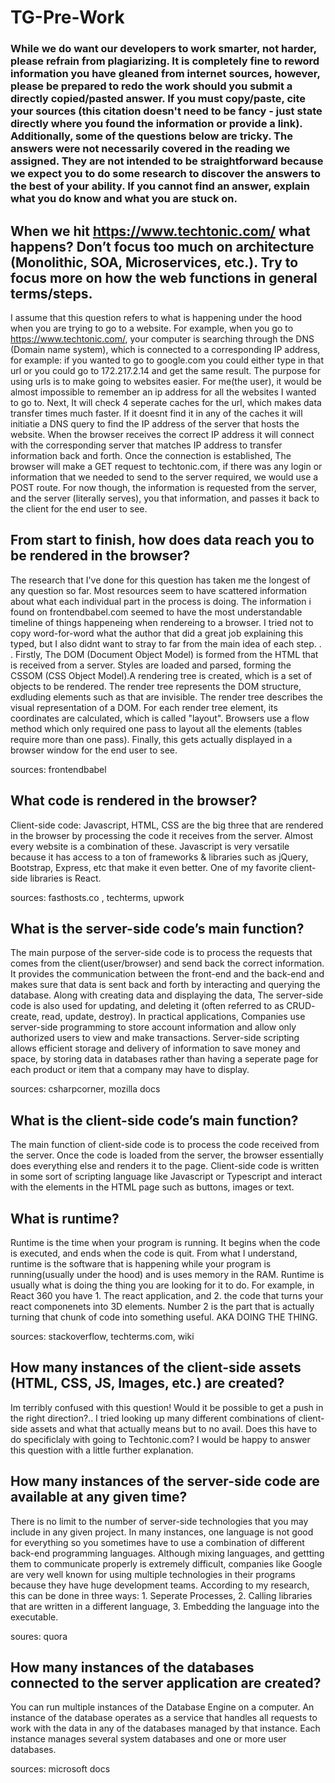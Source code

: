 # TG-Pre-Work

### While we do want our developers to work smarter, not harder, please refrain from plagiarizing.  It is completely fine to reword information you have gleaned from internet sources, however, please be prepared to redo the work should you submit a directly copied/pasted answer.  If you must copy/paste, cite your sources (this citation doesn't need to be fancy - just state directly where you found the information or provide a link).  Additionally, some of the questions below are tricky.  The answers were not necessarily covered in the reading we assigned.  They are not intended to be straightforward because we expect you to do some research to discover the answers to the best of your ability.  If you cannot find an answer, explain what you do know and what you are stuck on.  

## When we hit https://www.techtonic.com/ what happens? Don’t focus too much on architecture (Monolithic, SOA, Microservices, etc.). Try to focus more on how the web functions in general terms/steps.

I assume that this question refers to what is happening under the hood when you are trying to go to a website. For example, when you go to https://www.techtonic.com/, your computer is searching through the DNS (Domain name system), which is connected to a corresponding IP address, for example: if you wanted to go to google.com you could either type in that url or you could go to 172.217.2.14 and get the same result. The purpose for using urls is to make going to websites easier. For me(the user), it would be almost impossible to remember an ip address for all the websites I wanted to go to. Next, It will check 4 seperate caches for the url, which makes data transfer times much faster. If it doesnt find it in any of the caches it will initiatie a DNS query to find the IP address of the server that hosts the website. When the browser receives the correct IP address it will connect with the corresponding server that matches IP address to transfer information back and forth. Once the connection is established, The browser will make a GET request to techtonic.com, if there was any login or information that we needed to send to the server required, we would use a POST route. For now though, the information is requested from the server, and the server (literally serves), you that information, and passes it back to the client for the end user to see. 

## From start to finish, how does data reach you to be rendered in the browser?
The research that I've done for this question has taken me the longest of any question so far. Most resources seem to have scattered information about what each individual part in the process is doing. The information i found on frontendbabel.com seemed to have the most understandable timeline of things happeneing when rendereing to a browser. I tried not to copy word-for-word what the author that did a great job explaining this typed, but I also didnt want to stray to far from the main idea of each step. 
.
.
Firstly, The DOM (Document Object Model) is formed from the HTML that is received from a server. Styles are loaded and parsed, forming the CSSOM (CSS Object Model).A rendering tree is created, which is a set of objects to be rendered. The render tree represents the DOM structure, exdluding elements such as <head> that are invisible. The render tree describes the visual representation of a DOM. For each render tree element, its coordinates are calculated, which is called "layout". Browsers use a flow method which only required one pass to layout all the elements (tables require more than one pass). Finally, this gets actually displayed in a browser window for the end user to see.

sources: frontendbabel

## What code is rendered in the browser?

Client-side code: Javascript, HTML, CSS are the big three that are rendered in the browser by processing the code it receives from the server. Almost every website is a combination of these. Javascript is very versatile because it has access to a ton of frameworks & libraries such as jQuery, Bootstrap, Express, etc that make it even better. One of my favorite client-side libraries is React. 

sources: fasthosts.co , techterms, upwork

## What is the server-side code’s main function?

The main purpose of the server-side code is to process the requests that comes from the client(user/browser) and send back the correct information. It provides the communication between the front-end and the back-end and makes sure that data is sent back and forth by interacting and querying the database. Along with creating data and displaying the data, The server-side code is also used for updating, and deleting it (often referred to as CRUD- create, read, update, destroy). In practical applications, Companies use server-side programming to store account information and allow only authorized users to view and make transactions. Server-side scripting allows efficient storage and delivery of information to save money and space, by storing data in databases rather than having a seperate page for each product or item that a company may have to display. 


sources: csharpcorner, mozilla docs

## What is the client-side code’s main function?

The main function of client-side code is to process the code received from the server. Once the code is loaded from the server, the browser essentially does everything else and renders it to the page. Client-side code is written in some sort of scripting language like Javascript or Typescript and interact with the elements in the HTML page such as buttons, images or text.

## What is runtime?

Runtime is the time when your program is running. It begins when the code is executed, and ends when the code is quit. From what I understand, runtime is the software that is happening while your program is running(usually under the hood) and is uses memory in the RAM. Runtime is usually what is doing the thing you are looking for it to do. For example, in React 360 you have 1. The react application, and 2. the code that turns your react componenets into 3D elements. Number 2 is the part that is actually turning that chunk of code into something useful. AKA DOING THE THING.

sources: stackoverflow, techterms.com, wiki

## How many instances of the client-side assets (HTML, CSS, JS, Images, etc.) are created?

Im terribly confused with this question! Would it be possible to get a push in the right direction?.. I tried looking up many different combinations of client-side assets and what that actually means but to no avail. Does this have to do specificlaly with going to Techtonic.com? I would be happy to answer this question with a little further explanation. 

## How many instances of the server-side code are available at any given time?

There is no limit to the number of server-side technologies that you may include in any given project. In many instances, one language is not good for everything so you sometimes have to use a combination of different back-end programming languages. Although mixing languages, and gettting them to communicate properly is extremely difficult, companies like Google are very well known for using multiple technologies in their programs because they have huge development teams. According to my research, this can be done in three ways: 1. Seperate Processes, 2. Calling libraries that are written in a different language, 3. Embedding the language into the executable. 

soures: quora

## How many instances of the databases connected to the server application are created?

You can run multiple instances of the Database Engine on a computer. An instance of the database operates as a service that handles all requests to work with the data in any of the databases managed by that instance. Each instance manages several system databases and one or more user databases.

sources: microsoft docs